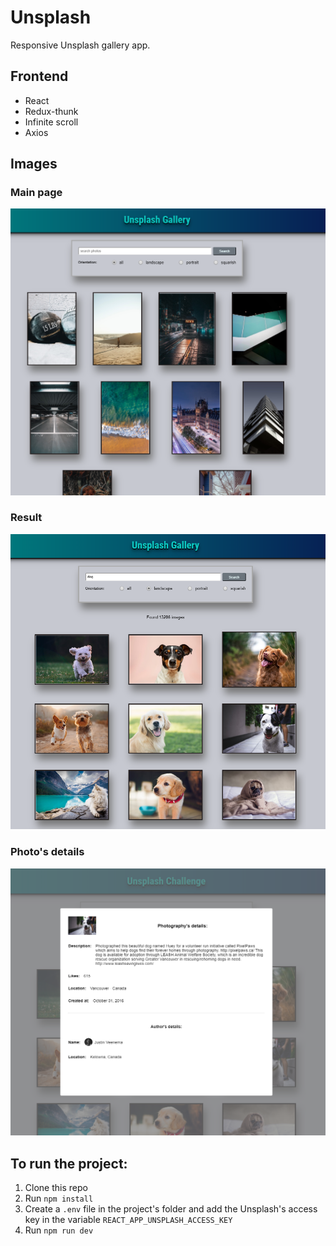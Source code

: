 # Unsplash

Responsive Unsplash gallery app.

## Frontend

- React
- Redux-thunk
- Infinite scroll
- Axios

## Images

### Main page

![Image of Main page](./img/main.png)

### Result

![Image of Result](./img/result.png)

### Photo's details

![Image of Photo's details](./img/photo-details.png)

## To run the project:

1. Clone this repo
2. Run `npm install`
3. Create a `.env` file in the project's folder and add the Unsplash's access key in the variable `REACT_APP_UNSPLASH_ACCESS_KEY`
4. Run `npm run dev`
